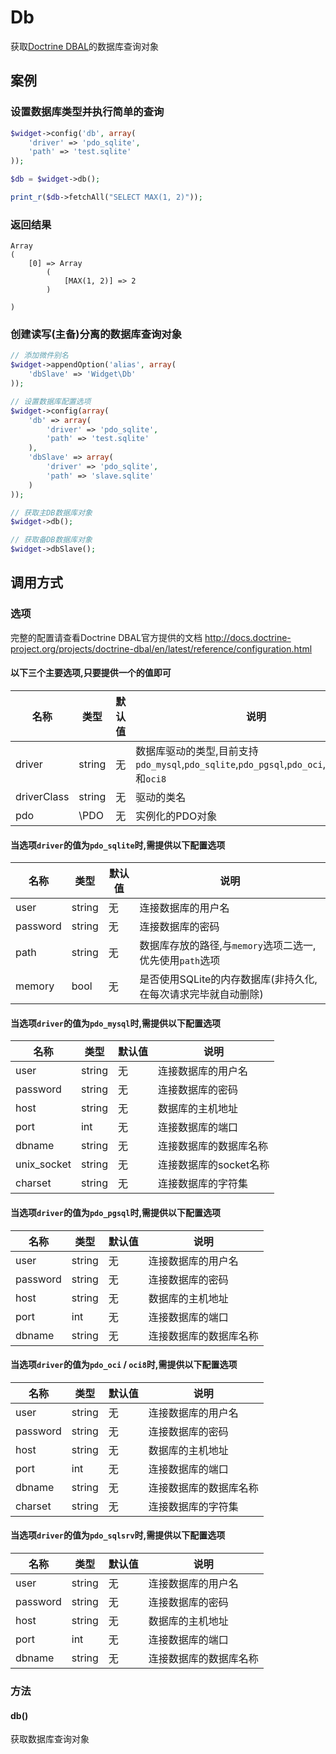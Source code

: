 Db
==

获取[Doctrine DBAL](https://github.com/doctrine/dbal)的数据库查询对象

案例
----

### 设置数据库类型并执行简单的查询
```php
$widget->config('db', array(
    'driver' => 'pdo_sqlite',
    'path' => 'test.sqlite'
));

$db = $widget->db();

print_r($db->fetchAll("SELECT MAX(1, 2)"));
```

### 返回结果
```
Array
(
    [0] => Array
        (
            [MAX(1, 2)] => 2
        )

)
```

### 创建读写(主备)分离的数据库查询对象
```php
// 添加微件别名
$widget->appendOption('alias', array(
    'dbSlave' => 'Widget\Db'
));

// 设置数据库配置选项
$widget->config(array(
    'db' => array(
        'driver' => 'pdo_sqlite',
        'path' => 'test.sqlite'
    ),
    'dbSlave' => array(
        'driver' => 'pdo_sqlite',
        'path' => 'slave.sqlite'
    )
));

// 获取主DB数据库对象
$widget->db();

// 获取备DB数据库对象
$widget->dbSlave();
```

调用方式
--------

### 选项

完整的配置请查看Doctrine DBAL官方提供的文档
http://docs.doctrine-project.org/projects/doctrine-dbal/en/latest/reference/configuration.html

#### 以下三个主要选项,只要提供一个的值即可

| 名称          | 类型      | 默认值    | 说明                                                                                          |
|---------------|-----------|-----------|-----------------------------------------------------------------------------------------------|
| driver        | string    | 无        | 数据库驱动的类型,目前支持`pdo_mysql`,`pdo_sqlite`,`pdo_pgsql`,`pdo_oci`,`pdo_sqlsrv`和`oci8`  |                                              |
| driverClass   | string    | 无        | 驱动的类名                                                                                    |
| pdo           | \PDO      | 无        | 实例化的PDO对象                                                                               |

#### 当选项`driver`的值为`pdo_sqlite`时,需提供以下配置选项

| 名称          | 类型      | 默认值    | 说明                                                                                          |
|---------------|-----------|-----------|-----------------------------------------------------------------------------------------------|
| user          | string    | 无        | 连接数据库的用户名                                                                            |
| password      | string    | 无        | 连接数据库的密码                                                                              |
| path          | string    | 无        | 数据库存放的路径,与`memory`选项二选一,优先使用`path`选项                                      |
| memory        | bool      | 无        | 是否使用SQLite的内存数据库(非持久化,在每次请求完毕就自动删除)                                 |

#### 当选项`driver`的值为`pdo_mysql`时,需提供以下配置选项

| 名称          | 类型      | 默认值    | 说明                                                                                          |
|---------------|-----------|-----------|-----------------------------------------------------------------------------------------------|
| user          | string    | 无        | 连接数据库的用户名                                                                            |
| password      | string    | 无        | 连接数据库的密码                                                                              |
| host          | string    | 无        | 数据库的主机地址                                                                              |
| port          | int       | 无        | 连接数据库的端口                                                                              |
| dbname        | string    | 无        | 连接数据库的数据库名称                                                                        |
| unix_socket   | string    | 无        | 连接数据库的socket名称                                                                        |
| charset       | string    | 无        | 连接数据库的字符集                                                                            |

#### 当选项`driver`的值为`pdo_pgsql`时,需提供以下配置选项

| 名称          | 类型      | 默认值    | 说明                                                                                          |
|---------------|-----------|-----------|-----------------------------------------------------------------------------------------------|
| user          | string    | 无        | 连接数据库的用户名                                                                            |
| password      | string    | 无        | 连接数据库的密码                                                                              |
| host          | string    | 无        | 数据库的主机地址                                                                              |
| port          | int       | 无        | 连接数据库的端口                                                                              |
| dbname        | string    | 无        | 连接数据库的数据库名称                                                                        |

#### 当选项`driver`的值为`pdo_oci` / `oci8`时,需提供以下配置选项

| 名称          | 类型      | 默认值    | 说明                                                                                          |
|---------------|-----------|-----------|-----------------------------------------------------------------------------------------------|
| user          | string    | 无        | 连接数据库的用户名                                                                            |
| password      | string    | 无        | 连接数据库的密码                                                                              |
| host          | string    | 无        | 数据库的主机地址                                                                              |
| port          | int       | 无        | 连接数据库的端口                                                                              |
| dbname        | string    | 无        | 连接数据库的数据库名称                                                                        |
| charset       | string    | 无        | 连接数据库的字符集                                                                            |

#### 当选项`driver`的值为`pdo_sqlsrv`时,需提供以下配置选项

| 名称          | 类型      | 默认值    | 说明                                                                                          |
|---------------|-----------|-----------|-----------------------------------------------------------------------------------------------|
| user          | string    | 无        | 连接数据库的用户名                                                                            |
| password      | string    | 无        | 连接数据库的密码                                                                              |
| host          | string    | 无        | 数据库的主机地址                                                                              |
| port          | int       | 无        | 连接数据库的端口                                                                              |
| dbname        | string    | 无        | 连接数据库的数据库名称                                                                        |

### 方法

#### db()
获取数据库查询对象
